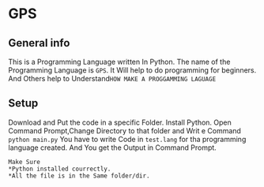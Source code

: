 # <b>GPS</b>
## General info
This is a Programming Language written In Python. The name of the Programming Language is ```GPS```.
It Will help to do programming for beginners.
And Others help to Understand``` HOW MAKE A PROGGAMMING LAGUAGE ```
	
## Setup
Download and Put the code in a specific Folder.
Install Python.
Open Command Prompt,Change Directory to that folder and Writ e Command ```python main.py```
You have to write Code in ```test.lang``` for tha programming language created.
And You get the Output in Command Prompt.
```
Make Sure
*Python installed courrectly.
*All the file is in the Same folder/dir.
```

